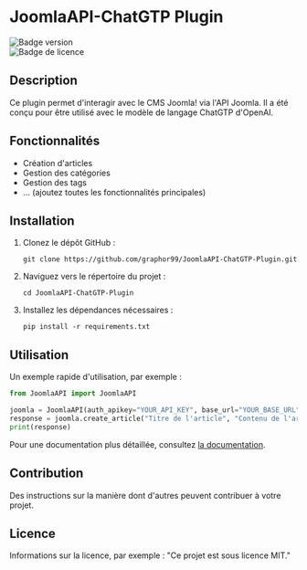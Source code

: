 
# JoomlaAPI-ChatGTP Plugin

![Badge version](https://img.shields.io/badge/version-1.0.0-blue)  
![Badge de licence](https://img.shields.io/badge/license-MIT-green)

## Description

Ce plugin permet d'interagir avec le CMS Joomla! via l'API Joomla. Il a été conçu pour être utilisé avec le modèle de langage ChatGTP d'OpenAI.

## Fonctionnalités

- Création d'articles
- Gestion des catégories
- Gestion des tags
- ... (ajoutez toutes les fonctionnalités principales)

## Installation

1. Clonez le dépôt GitHub :
   ```
   git clone https://github.com/graphor99/JoomlaAPI-ChatGTP-Plugin.git
   ```
2. Naviguez vers le répertoire du projet :
   ```
   cd JoomlaAPI-ChatGTP-Plugin
   ```
3. Installez les dépendances nécessaires :
   ```
   pip install -r requirements.txt
   ```

## Utilisation

Un exemple rapide d'utilisation, par exemple :

```python
from JoomlaAPI import JoomlaAPI

joomla = JoomlaAPI(auth_apikey="YOUR_API_KEY", base_url="YOUR_BASE_URL")
response = joomla.create_article("Titre de l'article", "Contenu de l'article")
print(response)
```

Pour une documentation plus détaillée, consultez [la documentation](lien_vers_la_documentation).

## Contribution

Des instructions sur la manière dont d'autres peuvent contribuer à votre projet.

## Licence

Informations sur la licence, par exemple : "Ce projet est sous licence MIT."

